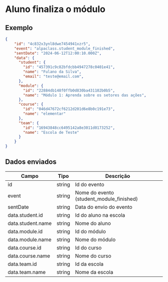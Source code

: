 # Aluno finaliza o módulo

## Exemplo 
  
```json 
{ 
    "id": "4c832x3ynl8dwe7454941xzr5", 
    "event": "alpaclass.student_module_finished", 
    "sentDate": "2024-06-12T12:00:10.000Z", 
    "data": { 
      "student": { 
        "id": "457391c9c82bfdcbb4947278c0401e41", 
        "name": "Fulano da Silva",
        "email": "teste@email.com",
      },
      "module": { 
        "id": "22884db148f0ffb0d830ba431102b0b5", 
        "name": "Módulo 1: Aprenda sobre os setores das ações", 
      },
      "course": {
        "id": "046d47672cf6212d201d6e8b0c191e73",
        "name": "elementar"
      },
      "team": {
        "id": "16943848cc6495142a8e3011d0173252",
        "name": "Escola de Teste"
      }
    } 
} 
``` 

## Dados enviados 

  

| Campo                     | Tipo   | Descrição                                        | 
|---------------------------|--------|--------------------------------------------------| 
| id                        | string | Id do evento                                     | 
| event                     | string | Nome do evento (student_module_finished)         | 
| sentDate                  | string | Data do envio do evento                          |
| data.student.id           | string | Id do aluno na escola                            | 
| data.student.name         | string | Nome do aluno                                    |
| data.module.id            | string | Id do módulo                                     | 
| data.module.name          | string | Nome do módulo                                   | 
| data.course.id            | string | Id do curso                                      | 
| data.course.name          | string | Nome do curso                                    | 
| data.team.id              | string | Id da escola                                     | 
| data.team.name            | string | Nome da escola                                   | 

